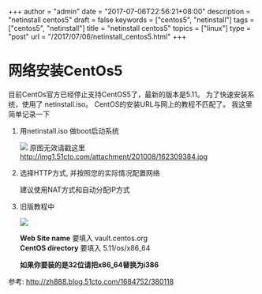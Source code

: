 +++
author = "admin"
date = "2017-07-06T22:56:21+08:00"
description = "netinstall centos5"
draft = false
keywords = ["centos5", "netinstall"]
tags = ["centos5", "netinstall"]
title = "netinstall centos5"
topics = ["linux"]
type = "post"
url = "/2017/07/06/netinstall_centos5.html"
+++

# 网络安装CentOs5

目前CentOs官方已经停止支持CentOS5了，最新的版本是5.11。 为了快速安装系统，使用了 netinstall.iso。 CentOS的安装URL与网上的教程不匹配了。 我这里简单记录一下


1. 用netinstall.iso 做boot启动系统

	![](http://img1.51cto.com/attachment/201008/162309384.jpg)
	原图无效请戳这里<http://img1.51cto.com/attachment/201008/162309384.jpg>


2. 选择HTTP方式, 并按照您的实际情况配置网络

	建议使用NAT方式和自动分配IP方式


3. 旧版教程中

	![](http://img1.51cto.com/attachment/201008/162920106.jpg)

	
	**Web Site name** 要填入 vault.centos.org  
	**CentOS directory** 要填入 5.11/os/x86_64
	
	**如果你要装的是32位请把x86_64替换为i386**




参考:
	<http://zh888.blog.51cto.com/1684752/380118>